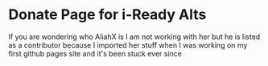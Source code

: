 # Donate Page for i-Ready Alts
If you are wondering who AliahX is I am not working with her but he is listed as a contributor because I imported her stuff when I was working on my first github pages site and it's been stuck ever since
